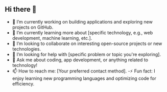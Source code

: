 ## Hi there 👋


- 🔭 I’m currently working on building applications and exploring new projects on GitHub.
- 🌱 I’m currently learning more about [specific technology, e.g., web development, machine learning, etc.].
- 👯 I’m looking to collaborate on interesting open-source projects or new technologies.
- 🤔 I’m looking for help with [specific problem or topic you're exploring].
- 💬 Ask me about coding, app development, or anything related to technology!
- 📫 How to reach me: [Your preferred contact method].
-⚡ Fun fact: I enjoy learning new programming languages and optimizing code for efficiency.

